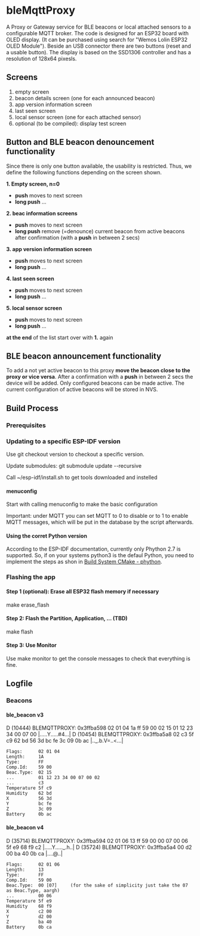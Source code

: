# bleMqttProxy

A Proxy or Gateway service for BLE beacons or local attached sensors to a configurable MQTT broker. The code is designed for an ESP32 board with OLED display. (It can be purchased using search for "Wemos Lolin ESP32 OLED Module"). Beside an USB connector there are two buttons (reset and a usable button). The display is based on the SSD1306 controller and has a resolution of 128x64 pixesls.


## Screens

1. empty screen
2. beacon details screen (one for each announced beacon)
3. app version information screen
4. last seen screen
5. local sensor screen (one for each attached sensor)
6. optional (to be compiled): display test screen

## Button and BLE beacon denouncement functionality

Since there is only one button available, the usability is restricted. Thus, we define the following functions depending on the screen shown.

**1. Empty screen, n=0**
- **push** moves to next screen
- **long push** ...

**2. beac information screens**

- **push** moves to next screen
- **long push** remove (=denounce) current beacon from active beacons after confirmation (with a **push** in between 2 secs)

**3. app version information screen**
- **push** moves to next screen
- **long push** ...

**4. last seen screen**
- **push** moves to next screen
- **long push** ...

**5. local sensor screen**
- **push** moves to next screen
- **long push** ...

**at the end** of the list start over with **1.** again


## BLE beacon announcement functionality

To add a not yet active beacon to this proxy **move the beacon close to the proxy or vice versa**.
After a confirmation with a **push** in between 2 secs the device will be added. Only configured beacons can be made active.
The current configuration of active beacons will be stored in NVS.

## Build Process

### Prerequisites

### Updating to a specific ESP-IDF version

Use git checkout version to checkout a specific version.

Update submodules: git submodule update --recursive

Call ~/esp-idf/install.sh to get tools downloaded and instelled

#### menuconfig

Start with calling menuconfig to make the basic configuration

Important: under MQTT you can set MQTT to 0 to disable or to 1 to enable MQTT messages, which will be put in the database by the script afterwards.

#### Using the corret Python version

According to the ESP-IDF documentation, currently only Phython 2.7 is supported. So, if on your systems python3 is the defaul Python, you need to implement
the steps as shon in [Build System CMake - phython](https://docs.espressif.com/projects/esp-idf/en/stable/api-guides/build-system-cmake.html).

### Flashing the app

#### Step 1 (optional): Erase all ESP32 flash memory if necessary

make erase_flash


#### Step 2: Flash the Partition, Application, ... (TBD)

make flash

#### Step 3: Use Monitor

Use make monitor to get the console messages to check that everything is fine.


## Logfile

### Beacons

#### ble_beacon v3

D (10444) BLEMQTTPROXY: 0x3ffba598   02 01 04 1a ff 59 00 02  15 01 12 23 34 00 07 00  |.....Y.....#4...|
D (10454) BLEMQTTPROXY: 0x3ffba5a8   02 c3 5f c9 62 bd 56 3d  bc fe 3c 09 0b ac        |.._.b.V=..<...|

    Flags:      02 01 04
    Length:     1A
    Type:       FF
    Comp.Id:    59 00
    Beac.Type:  02 15
    ...         01 12 23 34 00 07 00 02
    ...         c3
    Temperature 5f c9
    Humidity    62 bd
    X           56 3d
    Y           bc fe
    Z           3c 09
    Battery     0b ac



#### ble_beacon v4

D (35714) BLEMQTTPROXY: 0x3ffba594   02 01 06 13 ff 59 00 00  07 00 06 5f e9 68 f9 c2  |.....Y....._.h..|
D (35724) BLEMQTTPROXY: 0x3ffba5a4   00 d2 00 ba 40 0b ca                              |....@..|

    Flags:      02 01 06
    Length:     13
    Type:       FF
    Comp.Id:    59 00
    Beac.Type:  00 [07]     (for the sake of simplicity just take the 07 as Beac.Type, aargh)
    ...         00 06
    Temperature 5f e9
    Humidity    68 f9
    X           c2 00
    Y           d2 00
    Z           ba 40
    Battery     0b ca

